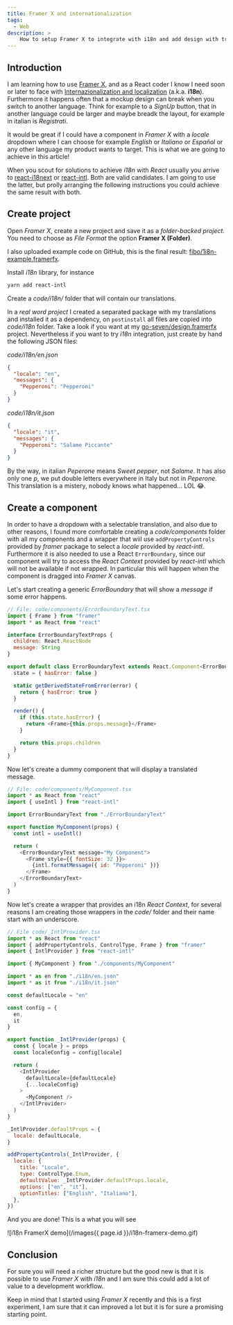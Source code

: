 ```yaml
---
title: Framer X and internationalization
tags:
  - Web
description: >
    How to setup Framer X to integrate with i18n and add design with translations integrated
---
```


## Introduction

I am learning how to use [Framer X](https://www.framer.com), and as a React coder I know I need soon or later to face with [Internazionalization and localization](https://en.wikipedia.org/wiki/Internationalization_and_localization) (a.k.a. **i18n**).
Furthermore it happens often that a mockup design can break when you switch to another language. Think for example to a *SignUp* button, that in another language could be larger and maybe breadk the layout, for example in italian is *Registrati*.

It would be great if I could have a component in *Framer X* with a *locale* dropdown where I can choose for example *English* or *Italiano* or *Español* or any other language my product wants to target. This is what we are going to achieve in this article!

When you scout for solutions to achieve *i18n* with *React* usually you arrive to [react-i18next](https://react.i18next.com/) or [react-intl](https://github.com/formatjs/react-intl). Both are valid candidates. I am going to use the latter, but prolly arranging the following instructions you could achieve the same result with both.

## Create project

Open *Framer X*, create a new project and save it as a *folder-backed project*. You need to choose as *File Format* the option **Framer X (Folder)**.

I also uploaded example code on GitHub, this is the final result: [fibo/1i8n-example.framerfx](https://github.com/fibo/1i8n-example.framerfx).

Install *i18n* library, for instance

```bash
yarn add react-intl
```

Create a *code/i18n/* folder that will contain our translations.

In a *real word project* I created a separated package with my translations and installed it as a dependency, on `postinstall` all files are copied into *code/i18n* folder. Take a look if you want at my [go-seven/design.framerfx](https://github.com/go-seven/design.framerfx) project. Nevertheless if you want to try *i18n* integration, just create by hand the following JSON files:

*code/i18n/en.json*

```json
{
  "locale": "en",
  "messages": {
    "Pepperoni": "Pepperoni"
  }
}
```

*code/i18n/it.json*

```json
{
  "locale": "it",
  "messages": {
    "Pepperoni": "Salame Piccante"
  }
}
```

By the way, in italian *Peperone* means *Sweet pepper*, not *Salame*. It has also only one *p*, we put double letters everywhere in Italy but not in *Peperone*. This translation is a mistery, nobody knows what happened... LOL 😂.

## Create a component

In order to have a dropdown with a selectable translation, and also due to other reasons, I found more comfortable creating a *code/components* folder with all my components and a wrapper that wiil use `addPropertyControls` provided by *framer* package to select a *locale* provided by *react-intl*. Furthermore it is also needed to use a React `ErrorBoundary`, since our component will try to access the *React Context* provided by *react-intl* which will not be available if not wrapped. In particular this will happen when the component is dragged into *Framer X* canvas.

Let's start creating a generic *ErrorBoundary* that will show a *message* if some error happens.

```js
// File: code/components/ErrorBoundaryText.tsx
import { Frame } from "framer"
import * as React from "react"

interface ErrorBoundaryTextProps {
  children: React.ReactNode
  message: String
}

export default class ErrorBoundaryText extends React.Component<ErrorBoundaryTextProps> {
  state = { hasError: false }

  static getDerivedStateFromError(error) {
    return { hasError: true }
  }

  render() {
    if (this.state.hasError) {
      return <Frame>{this.props.message}</Frame>
    }

    return this.props.children
  }
}
```

Now let's create a dummy component that will display a translated message.

```js
// File: code/components/MyComponent.tsx
import * as React from "react"
import { useIntl } from "react-intl"

import ErrorBoundaryText from "./ErrorBoundaryText"

export function MyComponent(props) {
  const intl = useIntl()

  return (
    <ErrorBoundaryText message="My Component">
      <Frame style={{ fontSize: 32 }}>
        {intl.formatMessage({ id: "Pepperoni" })}
      </Frame>
    </ErrorBoundaryText>
  )
}
```

Now let's create a wrapper that provides an i18n *React Context*, for several reasons I am creating those wrappers in the *code/* folder and their name start with an underscore.

```js
// File code/_IntlProvider.tsx
import * as React from "react"
import { addPropertyControls, ControlType, Frame } from "framer"
import { IntlProvider } from "react-intl"

import { MyComponent } from "./components/MyComponent"

import * as en from "./i18n/en.json"
import * as it from "./i18n/it.json"

const defaultLocale = "en"

const config = {
  en,
  it
}

export function _IntlProvider(props) {
  const { locale } = props
  const localeConfig = config[locale]

  return (
    <IntlProvider
      defaultLocale={defaultLocale}
      {...localeConfig}
    >
      <MyComponent />
    </IntlProvider>
  )
}

_IntlProvider.defaultProps = {
  locale: defaultLocale,
}

addPropertyControls(_IntlProvider, {
  locale: {
    title: "Locale",
    type: ControlType.Enum,
    defaultValue: _IntlProvider.defaultProps.locale,
    options: ["en", "it"],
    optionTitles: ["English", "Italiano"],
  },
})
```

And you are done! This is a what you will see

![i18n FramerX demo](/images{{ page.id }}/i18n-framerx-demo.gif)

## Conclusion

For sure you will need a richer structure but the good new is that it is possible to use *Framer X* with *i18n* and I am sure this could add a lot of value to a development workflow.

Keep in mind that I started using *Framer X* recently and this is a first experiment, I am sure that it can improved a lot but it is for sure a promising starting point.

